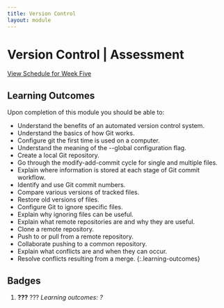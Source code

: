 ```yaml
---
title: Version Control
layout: module
---
```


# Version Control | Assessment
[View Schedule for Week Five](index.html)



## Learning Outcomes

Upon completion of this module you should be able to:

- Understand the benefits of an automated version control system.
- Understand the basics of how Git works.
- Configure git the first time is used on a computer.
- Understand the meaning of the --global configuration flag.
- Create a local Git repository.
- Go through the modify-add-commit cycle for single and multiple files.
- Explain where information is stored at each stage of Git commit workflow.
- Identify and use Git commit numbers.
- Compare various versions of tracked files.
- Restore old versions of files.
- Configure Git to ignore specific files.
- Explain why ignoring files can be useful.
- Explain what remote repositories are and why they are useful.
- Clone a remote repository.
- Push to or pull from a remote repository.
- Collaborate pushing to a common repository.
- Explain what conflicts are and when they can occur.
- Resolve conflicts resulting from a merge.
{:.learning-outcomes}



## Badges

1. **???**
???
_Learning outcomes: ?_